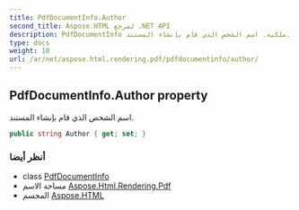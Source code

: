 ```yaml
---
title: PdfDocumentInfo.Author
second_title: Aspose.HTML لمرجع .NET API
description: PdfDocumentInfo ملكية. اسم الشخص الذي قام بإنشاء المستند.
type: docs
weight: 10
url: /ar/net/aspose.html.rendering.pdf/pdfdocumentinfo/author/
---
```

## PdfDocumentInfo.Author property

اسم الشخص الذي قام بإنشاء المستند.

```csharp
public string Author { get; set; }
```

### أنظر أيضا

* class [PdfDocumentInfo](../)
* مساحة الاسم [Aspose.Html.Rendering.Pdf](../../pdfdocumentinfo/)
* المجسم [Aspose.HTML](../../../)


